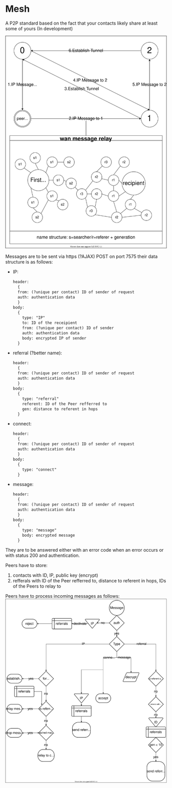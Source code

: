 # Mesh

A P2P standard based on the fact that your contacts likely share at least some of yours (In development)

![Diagram](charts/main.svg)

Messages are to be sent via https (?AJAX) POST on port 7575 their data structure is as follows:
  * IP:
    ```
    header:
      {
      from: (?unique per contact) ID of sender of request
      auth: authentication data
      }
    body:
      {
        type: "IP"
        to: ID of the receipient
        from: (?unique per contact) ID of sender
        auth: authentication data
        body: encrypted IP of sender
      }
    ```
  * referral (?better name):
    ```
    header:
      {
      from: (?unique per contact) ID of sender of request
      auth: authentication data
      }
    body:
      {
        type: "referral"
        referent: ID of the Peer refferred to
        gen: distance to referent in hops
      }
    ```
  * connect:
    ```
    header:
      {
      from: (?unique per contact) ID of sender of request
      auth: authentication data
      }
    body:
      {
        type: "connect"
      }
    ```
  * message:
    ```
    header:
      {
      from: (?unique per contact) ID of sender of request
      auth: authentication data
      }
    body:
      {
        type: "message"
        body: encrypted message
      }
    ```
They are to be answered either with an error code when an error occurs or with status 200 and authentication.

Peers have to store:
  1. contacts with ID, IP, public key (encrypt)
  2. refferals with ID of the Peer refferred to, distance to referent in hops, IDs of the Peers to relay to

Peers have to process incoming messages as follows:
![onmessage.svg](charts/onmessage.svg)
